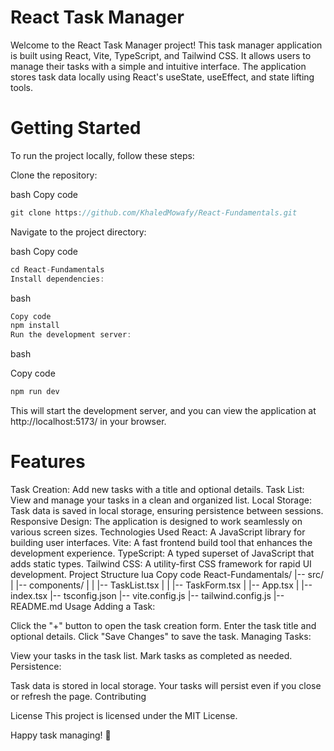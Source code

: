 
# React Task Manager
Welcome to the React Task Manager project! This task manager application is built using React, Vite, TypeScript, and Tailwind CSS. It allows users to manage their tasks with a simple and intuitive interface. The application stores task data locally using React's useState, useEffect, and state lifting tools.

# Getting Started
To run the project locally, follow these steps:

Clone the repository:

bash
Copy code
```js
git clone https://github.com/KhaledMowafy/React-Fundamentals.git
```
Navigate to the project directory:

bash
Copy code

```js
cd React-Fundamentals
Install dependencies:
```

bash

```js
Copy code
npm install
Run the development server:
```

bash

Copy code
```js
npm run dev
```
This will start the development server, and you can view the application at http://localhost:5173/ in your browser.

# Features
Task Creation: Add new tasks with a title and optional details.
Task List: View and manage your tasks in a clean and organized list.
Local Storage: Task data is saved in local storage, ensuring persistence between sessions.
Responsive Design: The application is designed to work seamlessly on various screen sizes.
Technologies Used
React: A JavaScript library for building user interfaces.
Vite: A fast frontend build tool that enhances the development experience.
TypeScript: A typed superset of JavaScript that adds static types.
Tailwind CSS: A utility-first CSS framework for rapid UI development.
Project Structure
lua
Copy code
React-Fundamentals/
|-- src/
|   |-- components/
|   |   |-- TaskList.tsx
|   |   |-- TaskForm.tsx
|   |-- App.tsx
|   |-- index.tsx
|-- tsconfig.json
|-- vite.config.js
|-- tailwind.config.js
|-- README.md
Usage
Adding a Task:

Click the "+" button to open the task creation form.
Enter the task title and optional details.
Click "Save Changes" to save the task.
Managing Tasks:

View your tasks in the task list.
Mark tasks as completed as needed.
Persistence:

Task data is stored in local storage.
Your tasks will persist even if you close or refresh the page.
Contributing

License
This project is licensed under the MIT License.

Happy task managing! 🚀